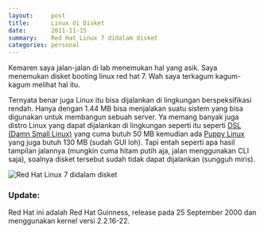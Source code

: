 ```yaml
---
layout:     post
title:      Linux di Disket
date:       2011-11-15
summary:    Red Hat Linux 7 didalam disket
categories: personal
---
```


Kemaren saya jalan-jalan di lab menemukan hal yang asik. Saya menemukan disket booting linux red hat 7. Wah saya terkagum kagum-kagum melihat hal itu.

Ternyata benar juga Linux itu bisa dijalankan di lingkungan berspeksifikasi rendah. Hanya dengan 1.44 MB bisa menjalakan suatu sistem yang bisa digunakan untuk membangun sebuah server. Ya memang banyak juga distro Linux yang dapat dijalankan di lingkungan seperti itu seperti [DSL (Damn Small Linux)](https://id.wikipedia.org/wiki/Damn_Small_Linux) yang cuma butuh 50 MB kemudian ada [Puppy Linux](http://id.wikipedia.org/wiki/Puppy_Linux) yang juga butuh 130 MB (sudah GUI loh). Tapi entah seperti apa hasil tampilan jalannya (mungkin cuma hitam putih aja, jalan menggunakan CLI saja), soalnya disket tersebut sudah tidak dapat dijalankan (sungguh miris).

![Red Hat Linux 7 didalam disket](//sapikuda.com/images/posts/2011-11-15-linux-di-disket/linux.jpg)

### Update:

Red Hat ini adalah Red Hat Guinness, release pada 25 September 2000	dan menggunakan kernel versi 2.2.16-22.